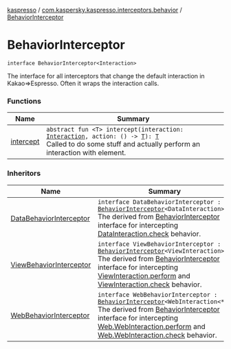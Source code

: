 [kaspresso](../../index.md) / [com.kaspersky.kaspresso.interceptors.behavior](../index.md) / [BehaviorInterceptor](./index.md)

# BehaviorInterceptor

`interface BehaviorInterceptor<Interaction>`

The interface for all interceptors that change the default interaction in Kakao=&gt;Espresso. Often it wraps the interaction calls.

### Functions

| Name | Summary |
|---|---|
| [intercept](intercept.md) | `abstract fun <T> intercept(interaction: `[`Interaction`](index.md#Interaction)`, action: () -> `[`T`](intercept.md#T)`): `[`T`](intercept.md#T)<br>Called to do some stuff and actually perform an interaction with element. |

### Inheritors

| Name | Summary |
|---|---|
| [DataBehaviorInterceptor](../-data-behavior-interceptor.md) | `interface DataBehaviorInterceptor : `[`BehaviorInterceptor`](./index.md)`<DataInteraction>`<br>The derived from [BehaviorInterceptor](./index.md) interface for intercepting [DataInteraction.check](#) behavior. |
| [ViewBehaviorInterceptor](../-view-behavior-interceptor.md) | `interface ViewBehaviorInterceptor : `[`BehaviorInterceptor`](./index.md)`<ViewInteraction>`<br>The derived from [BehaviorInterceptor](./index.md) interface for intercepting [ViewInteraction.perform](#) and [ViewInteraction.check](#) behavior. |
| [WebBehaviorInterceptor](../-web-behavior-interceptor.md) | `interface WebBehaviorInterceptor : `[`BehaviorInterceptor`](./index.md)`<WebInteraction<*>>`<br>The derived from [BehaviorInterceptor](./index.md) interface for intercepting [Web.WebInteraction.perform](#) and [Web.WebInteraction.check](#) behavior. |
